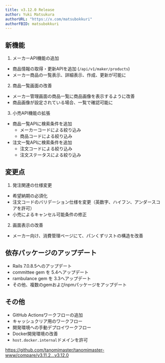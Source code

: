 ```yaml
---
title: v3.12.0 Release
author: Yuki Matsukura
authorURL: "https://x.com/matsubokkuri"
authorFBID: matsubokkuri
---
```



## 新機能
1. メーカーAPI機能の追加
  - 商品情報の取得・更新APIを追加 (`/api/v1/maker/products`)
  - メーカー商品の一覧表示、詳細表示、作成、更新が可能に

2. 商品一覧画面の改善
  - メーカー管理画面の商品一覧に商品画像を表示するように改善
  - 商品画像が設定されている場合、一覧で確認可能に

3. 小売API機能の拡張
  - 商品一覧APIに検索条件を追加
    - メーカーコードによる絞り込み
    - 商品コードによる絞り込み
  - 注文一覧APIに検索条件を追加
    - 注文コードによる絞り込み
    - 注文ステータスによる絞り込み

## 変更点

1. 発注関連の仕様変更
  - 希望納期の必須化
  - 注文コードのバリデーション仕様を変更（英数字、ハイフン、アンダースコアを許可）
  - 小売によるキャンセル可能条件の修正

2. 画面表示の改善
  - メーカー向け、消費管理ページにて、パンくずリストの構造を改善


## 依存パッケージのアップデート
- Rails 7.0.8.5へのアップデート
- committee gem を 5.4へアップデート
- rambulance gem を 3.3へアップデート
- その他、複数のgemおよびnpmパッケージをアップデート

## その他
- GitHub Actionsワークフローの追加
 - キャッシュクリア用のワークフロー
 - 開発環境への手動デプロイワークフロー
- Docker開発環境の改善
 - `host.docker.internal`ドメインを許可


https://github.com/tanomimaster/tanomimaster-www/compare/v3.11.2...v3.12.0

